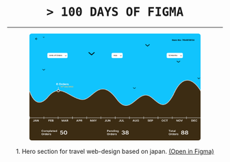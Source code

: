 <!DOCTYPE html>
<html>
<body>
<h1 align="center">
        <samp>&gt; <b>100 DAYS OF FIGMA</b>
        </samp>
</h1>

<hr
I have start investing time in practising UI through the 100 Days of Figma challenge.
         <!--3-->
 <p align="center">
           <img src="https://github.com/adarsh-mishra-prince/adarsh-mishra-prince/blob/7c0043f3f861c29854625ea80b3c854b8a3cb12b/resources/p4-Analytics%20day%2018.png" alt="" width="400" height="250">
          </p>
  <p font-weight:"bold" align="center">
    1. Hero section for travel web-design based on japan.
     <a href="">(Open in Figma)</a>
  </p>
       
</body>
</html>
